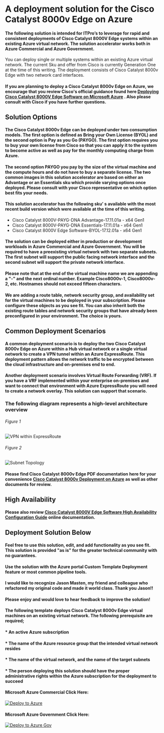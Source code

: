 #  A deployment solution for the Cisco Catalyst 8000v Edge on Azure


#### The following solution is intended for ITPro’s to leverage for rapid and consistent deployments of Cisco Catalyst 8000V Edge systems within an existing Azure virtual network. The solution accelerator works both in Azure Commercial and Azure Government.  

You can deploy single or multiple systems within an existing Azure virtual network. The current Sku and offer from Cisco is currently Generation One at the time of this writing. The deployment consists of Cisco Catalyst 8000v Edge with two network card interfaces.

#### If you are planning to deploy a Cisco Catalyst 8000v Edge on Azure, we encourage that you review Cisco's official guidance found here [Deploying Cisco Catalyst 8000V Edge Software on Microsoft Azure](https://www.cisco.com/c/en/us/td/docs/routers/C8000V/Azure/deploying-cisco-catalyst-8000v-on-microsoft-azure/c8000v_microsoftazure_overview.html) . Also please consult with Cisco if you have further questions. 



## Solution Options

#### The Cisco Catalyst 8000v Edge can be deployed under two consumption models. The first option is defined as Bring your Own License (BYOL) and the second option is Pay as you Go (PAYGO). The first option requires you to buy your own license from Cisco so that you can apply it to the system to become active as well as pay for the monthly computing charge from Azure. 
#### The second option PAYGO you pay by the size of the virtual machine and the compute hours and do not have to buy a separate license. The two common images in this solution accelerator are based on either an Advantage or an Essentials sku which provide varying options once deployed. Please consult with your Cisco representative on which option best fits your needs.
#### This solution accelerator has the following sku’ s available with the most recent build version which were available at the time of this writing.

*  Cisco Catalyst 8000V-PAYG-DNA Advantage-17.11.01a - x64 Gen1
*  Cisco Catalyst 8000V-PAYG-DNA Essentials-17.11.01a - x64 Gen1
*  Cisco Catalyst 8000V Edge Software-BYOL-17.12.01a - x64 Gen1 


#### The solution can be deployed either in production or development workloads in Azure Commercial and Azure Government. You will be required to have a preexisting virtual network with two separate subnets. The first subnet will support the public facing network interface and the second subnet will support the private network interface. 
#### Please note that at the end of the virtual machine name we are appending a "-" and the next ordinal number. Example Cisco8000v-1, Cisco8000v-2, etc. Hostnames should not exceed fifteen characters.
 
#### We are adding a route table, network security group, and availability set for the virtual machines to be deployed in your subscription. Please configure these objects as you see fit. You can also inherit both the existing route tables and network security groups that have already been preconfigured in your environment. The choice is yours.

 ## Common Deployment Scenarios

#### A common deployment scenario is to deploy the two Cisco Catalyst 8000v Edge on Azure within a Hub virtual network or a single virtual network to create a VPN tunnel within an Azure ExpressRoute. This deployment pattern allows the network traffic to be encrypted  between the cloud infrastructure and on-premises end to end.

#### Another deployment scenario involves Virtual Route Forwarding (VRF). If you have a VRF implemented within your enterprise on-premises and want to connect that environment with Azure ExpressRoute you will need to create a network overlay. This solution can support that scenario. 

 ### The following diagram represents a high-level architecture overview

 ###### Figure 1


 ![VPN within ExpressRoute](./images/vpnoverer.png)


###### Figure 2
 
![Subnet Topology](./images/subnettopology.png)
 



 #### Please find Cisco Catalyst 8000v Edge PDF documentation here for your convenience [Cisco Catalyst 8000v Deployment on Azure](./Docs/deploy-c8000v-on-microsoft-azure.pdf) as well as other documents for review.

 ## High Availability 

 #### Please also review [Cisco Catalyst 8000V Edge Software High Availability Configuration Guide](https://www.cisco.com/c/en/us/td/docs/routers/C8000V/HighAvailability/c8000v-high-availability-configuration-guide/configure-high-availability-for-azure.html) online documentation.


 ## Deployment Solution Below

 #### Feel free to use this solution, edit, and add functionality as you see fit. This solution is provided "as is" for the greater technical community with no guarantees. 
 #### Use the solution with the Azure portal Custom Template Deployment feature or most common pipeline tools.
 #### I would like to recognize Jason Masten, my friend and colleague who refactored my original code and made it world class. Thank you Jason!!
 #### Please enjoy and would love to hear feedback to improve the solution! 

 #### The following template deploys Cisco Catalyst 8000v Edge virtual machines on an existing virtual network. The following prerequisite are required;
 
 #### * An active Azure subscription
 #### * The name of the Azure resource group that the intended virtual network resides
 #### * The name of the virtual network, and the name of the target subnets
 #### * The person deploying this solution should have the proper administrative rights within the Azure subscription for the deployment to succeed

 #### Microsoft Azure Commercial Click Here: ####

[![Deploy to Azure](https://aka.ms/deploytoazurebutton)](https://portal.azure.com/#blade/Microsoft_Azure_CreateUIDef/CustomDeploymentBlade/uri/https%3A%2F%2Fraw.githubusercontent.com%2Fadelagar%2FCiscoCatalyst8000V%2Fmain%2Fautodeploy.json/uiFormDefinitionUri/https%3A%2F%2Fraw.githubusercontent.com%2Fadelagar%2FCiscoCatalyst8000V%2Fmain%2FuiDefinition.json)

#### Microsoft Azure Government Click Here: ####
 
[![Deploy to Azure Gov](https://aka.ms/deploytoazuregovbutton)](https://portal.azure.us/#blade/Microsoft_Azure_CreateUIDef/CustomDeploymentBlade/uri/https%3A%2F%2Fraw.githubusercontent.com%2Fadelagar%2FCiscoCatalyst8000V%2Fmain%2Fautodeploy.json/uiFormDefinitionUri/https%3A%2F%2Fraw.githubusercontent.com%2Fadelagar%2FCiscoCatalyst8000V%2Fmain%2FuiDefinition.json)
